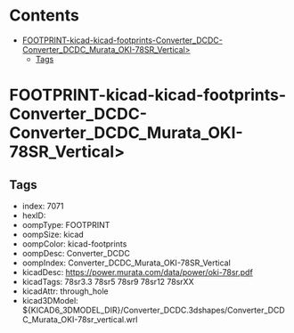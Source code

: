 



Contents
========

* [FOOTPRINT-kicad-kicad-footprints-Converter_DCDC-Converter_DCDC_Murata_OKI-78SR_Vertical>](#footprint-kicad-kicad-footprints-converter_dcdc-converter_dcdc_murata_oki-78sr_vertical)
	* [Tags](#tags)

# FOOTPRINT-kicad-kicad-footprints-Converter_DCDC-Converter_DCDC_Murata_OKI-78SR_Vertical>

## Tags

- index: 7071
- hexID: 
- oompType: FOOTPRINT
- oompSize: kicad
- oompColor: kicad-footprints
- oompDesc: Converter_DCDC
- oompIndex: Converter_DCDC_Murata_OKI-78SR_Vertical
- kicadDesc: https://power.murata.com/data/power/oki-78sr.pdf
- kicadTags: 78sr3.3 78sr5 78sr9 78sr12 78srXX
- kicadAttr: through_hole
- kicad3DModel: ${KICAD6_3DMODEL_DIR}/Converter_DCDC.3dshapes/Converter_DCDC_Murata_OKI-78sr_vertical.wrl
